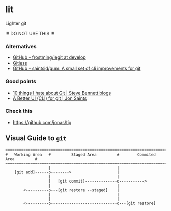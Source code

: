 # lit
Lighter git

!!! DO NOT USE THIS !!!

### Alternatives
- [GitHub - frostming/legit at develop](https://github.com/frostming/legit/tree/develop)
- [Gitless](https://gitless.com)
- [GitHub - saintsjd/gum: A small set of cli improvements for git](https://github.com/saintsjd/gum)

### Good points
- [10 things I hate about Git | Steve Bennett blogs](https://stevebennett.me/2012/02/24/10-things-i-hate-about-git/)
- [A Better UI (CLI) for git | Jon Saints](http://www.saintsjd.com/2012/01/a-better-ui-for-git/)

### Check this
- https://github.com/jonas/tig


## Visual Guide to `git`
```
=================================================================================
#   Working Area   #         Staged Area         #        Commited Area         #
=================================================================================
                   |                             |
    [git add]------o-------->                    |
                   |                             |
                   |   [git commit]--------------o----------->
                   |                             |
        <----------o---[git restore --staged]    |
                   |                             |
                   |                             |
        <----------o-----------------------------o---[git restore]



```


